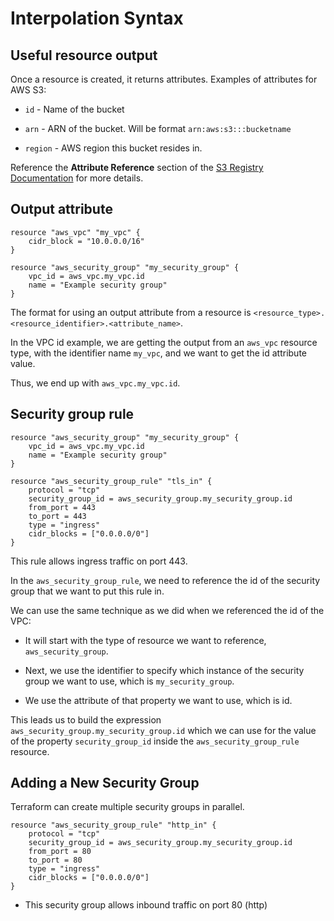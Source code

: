 # Interpolation Syntax

## Useful resource output

Once a resource is created, it returns attributes. Examples of attributes for AWS S3:

- `id` - Name of the bucket

- `arn` - ARN of the bucket. Will be format `arn:aws:s3:::bucketname`

- `region` - AWS region this bucket resides in.

Reference the **Attribute Reference** section of the [S3 Registry Documentation]('https://registry.terraform.io/providers/hashicorp/aws/latest/docs/resources/s3_bucket.html') for more details.

## Output attribute

```
resource "aws_vpc" "my_vpc" {
    cidr_block = "10.0.0.0/16"
}

resource "aws_security_group" "my_security_group" {
    vpc_id = aws_vpc.my_vpc.id
    name = "Example security group"
}
```

The format for using an output attribute from a resource is `<resource_type>.<resource_identifier>.<attribute_name>`. 

In the VPC id example, we are getting the output from an `aws_vpc` resource type, with the identifier name `my_vpc`, and we want to get the id attribute value. 

Thus, we end up with `aws_vpc.my_vpc.id`. 

## Security group rule

```
resource "aws_security_group" "my_security_group" {
    vpc_id = aws_vpc.my_vpc.id
    name = "Example security group"
}

resource "aws_security_group_rule" "tls_in" {
    protocol = "tcp"
    security_group_id = aws_security_group.my_security_group.id
    from_port = 443
    to_port = 443
    type = "ingress"
    cidr_blocks = ["0.0.0.0/0"]
}
```

This rule allows ingress traffic on port 443. 

In the `aws_security_group_rule`, we need to reference the id of the security group that we want to put this rule in. 

We can use the same technique as we did when we referenced the id of the VPC:


- It will start with the type of resource we want to reference, `aws_security_group`.

- Next, we use the identifier to specify which instance of the security group we want to use, which is `my_security_group`.

- We use the attribute of that property we want to use, which is id.

This leads us to build the expression `aws_security_group.my_security_group.id` which we can use for the value of the property `security_group_id` inside the `aws_security_group_rule` resource.

## Adding a New Security Group

Terraform can create multiple security groups in parallel.

```
resource "aws_security_group_rule" "http_in" {
    protocol = "tcp"
    security_group_id = aws_security_group.my_security_group.id
    from_port = 80
    to_port = 80
    type = "ingress"
    cidr_blocks = ["0.0.0.0/0"]
}
```
- This security group allows inbound traffic on port 80 (http)





